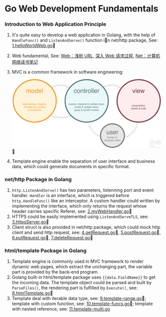# Go Web Development Fundamentals

### Introduction to Web Application Principle

1. It's quite easy to develop a web application in Golang, with the help of `HandleFunc()` and `ListenAndServe()` function in net/http package, See: [1.helloWorldWeb.go](https://github.com/HoffmanZheng/Golang-Demo/blob/master/Go%20Web%20in%20Action/chapter_2_web_basic/1.helloWorldWeb.go)

2. Web fundamental, See: [Web：浅析 URL](https://hoffmanzheng.github.io/2020/web-url/), [深入 Web 请求过程](https://hoffmanzheng.github.io/2020/dns-cdn/), [Net：计算机网络读书笔记](https://hoffmanzheng.github.io/2020/net-http-tcp/)

3. MVC is a common framework in software engineering:

   ![](https://github.com/HoffmanZheng/Golang-Demo/blob/master/Go%20Web%20in%20Action/images/mvc_role_diagram.png)

4. Template engine enable the separation of user interface and business data, which could generate documents in specific format.

### net/http Package in Golang

1. `http.ListenAndServe()` has two parameters, listenning port and event handler. `Handler` is an interface, which is triggered before `http.HandleFunc()` like an interceptor. A custom handler could written by implementing the interface, which only returns the request whose header carries specific Referer, see: [2.myWebHandler.go](https://github.com/HoffmanZheng/Golang-Demo/blob/master/Go%20Web%20in%20Action/chapter_2_web_basic/2.myWebHandler.go)
2. HTTPS could be easily implemented using `ListenAndServeTLS`, see: [3.httpsServer.go](https://github.com/HoffmanZheng/Golang-Demo/blob/master/Go%20Web%20in%20Action/chapter_2_web_basic/3.httpsServer.go)
3. Client struct is also provided in net/http package, which could mock http client and send http request, see: [4.getRequest.go](https://github.com/HoffmanZheng/Golang-Demo/blob/master/Go%20Web%20in%20Action/chapter_2_web_basic/4.getRequest.go), [5.postRequest.go](https://github.com/HoffmanZheng/Golang-Demo/blob/master/Go%20Web%20in%20Action/chapter_2_web_basic/5.postRequest.go), [6.putRequest.go](https://github.com/HoffmanZheng/Golang-Demo/blob/master/Go%20Web%20in%20Action/chapter_2_web_basic/6.putRequest.go), [7.deleteRequest.go](https://github.com/HoffmanZheng/Golang-Demo/blob/master/Go%20Web%20in%20Action/chapter_2_web_basic/7.deleteRequest.go)

### html/template Package in Golang

1. Template engine is commonly used in MVC framework to render dynamic web pages, which extract the unchanging part, the variable part is provided by the back-end program.
2. Golang built-in html/template package uses `{{data.FieldName}}` to get the incoming data. The template object could be parsed and built by `ParseFiles()`, the rendering part is fulfilled by `Execute()`, see: [8.htmlTemplate.go](https://github.com/HoffmanZheng/Golang-Demo/blob/master/Go%20Web%20in%20Action/chapter_2_web_basic/8.htmlTemplate.go)
3. Template deal with  iterable data type, see: [9.template-range.go](https://github.com/HoffmanZheng/Golang-Demo/blob/master/Go%20Web%20in%20Action/chapter_2_web_basic/9.template-range.go); template with custom function, see: [10.template-funcs.go](https://github.com/HoffmanZheng/Golang-Demo/blob/master/Go%20Web%20in%20Action/chapter_2_web_basic/10.template-funcs.go); template with nested reference, see: [11.template-multi.go](https://github.com/HoffmanZheng/Golang-Demo/blob/master/Go%20Web%20in%20Action/chapter_2_web_basic/11.template-multi.go)

